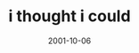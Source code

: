 ---
layout: base.njk
title : 'i thought i could' 
view_title : 'i thought i could' 
year : '2001' 
date : '2001-10-06' 
img_file : '/drawing/thoughticould.png' 
html_file : 'thoughticould' 
next_html : 'loveinabox.html' 
year_order : '220' 
permalink : "title/{{html_file}}.html"
---